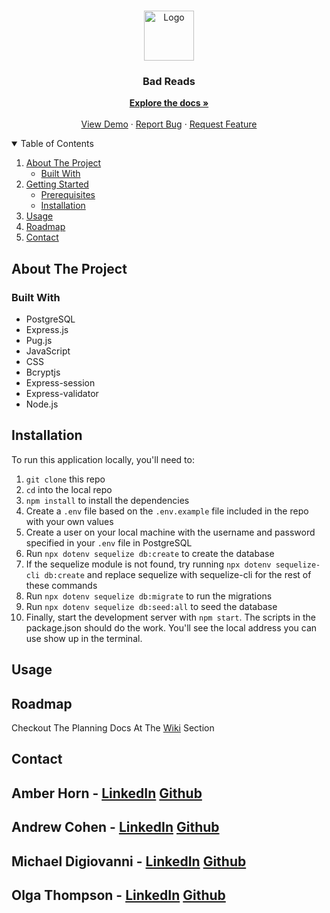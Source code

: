 <!--
*** Thanks for checking out the Best-README-Template. If you have a suggestion
*** that would make this better, please fork the repo and create a pull request
*** or simply open an issue with the tag "enhancement".
*** Thanks again! Now go create something AMAZING! :D
-->




<!-- PROJECT LOGO -->
<br />
<p align="center">
  <a href="https://github.com/andrewscohen/2020.11.badReads">
    <img src="https://raw.githubusercontent.com/andrewscohen/2020.11.badReads/main/public/favicon.ico" alt="Logo" width="80" height="80">
  </a>

  <h3 align="center">Bad Reads</h3>

  <p align="center">
    <a href="https://github.com/andrewscohen/2020-Oct-GoodBuilds/wiki"><strong>Explore the docs »</strong></a>
    <br />
    <br />
    <a href="https://goodbuilds1.herokuapp.com/">View Demo</a>
    ·
    <a href="https://github.com/andrewscohen/2020-Oct-GoodBuilds/issues">Report Bug</a>
    ·
    <a href="https://github.com/andrewscohen/2020-Oct-GoodBuilds/issues">Request Feature</a>
  </p>
</p>



<!-- TABLE OF CONTENTS -->
<details open="open">
  <summary>Table of Contents</summary>
  <ol>
    <li>
      <a href="#about-the-project">About The Project</a>
      <ul>
        <li><a href="#built-with">Built With</a></li>
      </ul>
    </li>
    <li>
      <a href="#getting-started">Getting Started</a>
      <ul>
        <li><a href="#prerequisites">Prerequisites</a></li>
        <li><a href="#installation">Installation</a></li>
      </ul>
    </li>
    <li><a href="#usage">Usage</a></li>
    <li><a href="#roadmap">Roadmap</a></li>
    <li><a href="#contact">Contact</a></li>
  </ol>
</details>



<!-- ABOUT THE PROJECT -->
## About The Project

### Built With
- PostgreSQL
- Express.js
- Pug.js
- JavaScript
- CSS
- Bcryptjs
- Express-session
- Express-validator
- Node.js

<!-- GETTING STARTED -->
## Installation

To run this application locally, you'll need to:

1. `git clone` this repo
2. `cd` into the local repo
3. `npm install` to install the dependencies
4. Create a `.env` file based on the `.env.example` file included in the repo with your own values
5. Create a user on your local machine with the username and password specified in your `.env` file in PostgreSQL
6. Run `npx dotenv sequelize db:create` to create the database
7. If the sequelize module is not found, try running `npx dotenv sequelize-cli db:create` and replace sequelize with sequelize-cli for the rest of these commands
8. Run `npx dotenv sequelize db:migrate` to run the migrations
9. Run `npx dotenv sequelize db:seed:all` to seed the database
10. Finally, start the development server with `npm start`. The scripts in the package.json should do the work. You'll see the local address you can use show up in the terminal.

<!-- USAGE EXAMPLES -->
## Usage

<!-- ROADMAP -->
## Roadmap

Checkout The Planning Docs At The [Wiki](https://github.com/andrewscohen/2020-Oct-GoodBuilds/wiki) Section


<!-- CONTACT -->
## Contact

Amber Horn - [LinkedIn](https://www.linkedin.com/in/amberjolie/) [Github](https://github.com/AmberJolieH)
---
Andrew Cohen - [LinkedIn](https://www.linkedin.com/in/mrandrewcohen/) [Github](https://github.com/andrewscohen)
---
Michael Digiovanni - [LinkedIn](https://www.linkedin.com/in/michael-digiovanni-292ab464/) [Github](https://github.com/midigi)
---
Olga Thompson - [LinkedIn](https://www.linkedin.com/in/olga-thompson-35937515a/) [Github](https://github.com/clarion22)
---
